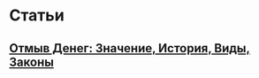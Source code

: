 # Статьи

## [Отмыв Денег: Значение, История, Виды, Законы](https://github.com/pefbrute/Articles/blob/main/%D0%9E%D1%82%D0%BC%D1%8B%D0%B2.md#%D0%BE%D1%82%D0%BC%D1%8B%D0%B2-%D0%B4%D0%B5%D0%BD%D0%B5%D0%B3)
